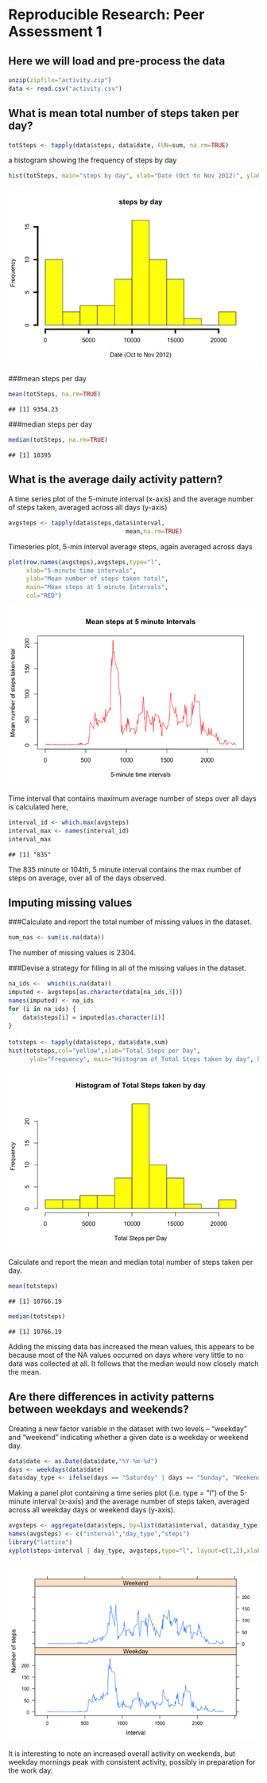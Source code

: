 # Reproducible Research: Peer Assessment 1


## Here we will load and pre-process the data


```r
unzip(zipfile="activity.zip")
data <- read.csv("activity.csv")
```

## What is mean total number of steps taken per day?


```r
totSteps <- tapply(data$steps, data$date, FUN=sum, na.rm=TRUE)
```

a histogram showing the frequency of steps by day

```r
hist(totSteps, main="steps by day", xlab="Date (Oct to Nov 2012)", ylab="Frequency", lwd=4, col="yellow", breaks = 15)
```

![](PA1_template_files/figure-html/unnamed-chunk-2-1.png) 

###mean steps per day

```r
mean(totSteps, na.rm=TRUE)
```

```
## [1] 9354.23
```

###median steps per day

```r
median(totSteps, na.rm=TRUE)
```

```
## [1] 10395
```

## What is the average daily activity pattern?

A time series plot of the 5-minute interval (x-axis) and the average number of steps taken, averaged across all days (y-axis)


```r
avgsteps <- tapply(data$steps,data$interval,
                                 mean,na.rm=TRUE)
```

Timeseries plot, 5-min interval average steps, again averaged across days


```r
plot(row.names(avgsteps),avgsteps,type="l",
     xlab="5-minute time intervals", 
     ylab="Mean number of steps taken total", 
     main="Mean steps at 5 minute Intervals",
     col="RED")
```

![](PA1_template_files/figure-html/unnamed-chunk-6-1.png) 

Time interval that contains maximum average number of steps over all days is calculated here,


```r
interval_id <- which.max(avgsteps)
interval_max <- names(interval_id)
interval_max
```

```
## [1] "835"
```
The 835 minute or 104th, 5 minute interval contains the max number of steps on average, over all of the days observed.



## Imputing missing values

###Calculate and report the total number of missing values in the dataset.

```r
num_nas <- sum(is.na(data))
```
The number of missing values is 2304.

###Devise a strategy for filling in all of the missing values in the dataset. 

```r
na_ids <-  which(is.na(data))
imputed <- avgsteps[as.character(data[na_ids,3])]
names(imputed) <- na_ids
for (i in na_ids) {
    data$steps[i] = imputed[as.character(i)]
}

totsteps <- tapply(data$steps, data$date,sum)
hist(totsteps,col="yellow",xlab="Total Steps per Day", 
      ylab="Frequency", main="Histogram of Total Steps taken by day", breaks = 15)
```

![](PA1_template_files/figure-html/unnamed-chunk-9-1.png) 

Calculate and report the mean and median total number of steps taken per day.

```r
mean(totsteps)
```

```
## [1] 10766.19
```

```r
median(totsteps)
```

```
## [1] 10766.19
```
Adding the missing data has increased the mean values, this appears to be because most of the NA values occurred on days where very little to no data was collected at all. It follows that the median would now closely match the mean.

## Are there differences in activity patterns between weekdays and weekends?

Creating a new factor variable in the dataset with two levels – “weekday” and “weekend” indicating whether a given date is a weekday or weekend day.

```r
data$date <- as.Date(data$date,"%Y-%m-%d")
days <- weekdays(data$date)
data$day_type <- ifelse(days == "Saturday" | days == "Sunday", "Weekend", "Weekday")
```

Making a panel plot containing a time series plot (i.e. type = "l") of the 5-minute interval (x-axis) and the average number of steps taken, averaged across all weekday days or weekend days (y-axis).

```r
avgsteps <- aggregate(data$steps, by=list(data$interval, data$day_type),mean)
names(avgsteps) <- c("interval","day_type","steps")
library("lattice")
xyplot(steps~interval | day_type, avgsteps,type="l", layout=c(1,2),xlab="Interval",ylab = "Number of steps")
```

![](PA1_template_files/figure-html/unnamed-chunk-12-1.png) 

It is interesting to note an increased overall activity on weekends, but weekday mornings peak with consistent activity, possibly in preparation for the work day.
